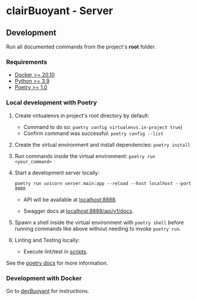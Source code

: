# clairBuoyant - Server

## Development

Run all documented commands from the project's **root** folder.

### Requirements

- [Docker >= 20.10](https://docs.docker.com/get-docker)
- [Python >= 3.9](https://www.python.org/downloads/release/python-3101)
- [Poetry >= 1.0](https://github.com/python-poetry/poetry)

### Local development with Poetry

1. Create virtualenvs in project's root directory by default:

   - Command to do so: `poetry config virtualenvs.in-project true`)
   - Confirm command was successful: `poetry config --list`

2. Create the virtual environment and install dependencies: `poetry install`

3. Run commands inside the virtual environment: `poetry run <your_command>`

4. Start a development server locally:

   ```
   poetry run uvicorn server.main:app --reload --host localhost --port 8888
   ```

   - API will be available at [localhost:8888](http://localhost:8888/).

   - Swagger docs at [localhost:8888/api/v1/docs](http://localhost:8888/api/v1/docs).

5. Spawn a shell inside the virtual environment with `poetry shell` before running commands like above without needing to invoke `poetry run`.

6. Linting and Testing locally:
   - Execute lint/test in [scripts](/scripts/).

See the [poetry docs](https://python-poetry.org/docs/) for more information.

### Development with Docker

Go to [devBuoyant](https://github.com/clairBuoyant/devBuoyant) for instructions.
